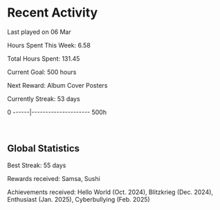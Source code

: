 # Recent Activity
Last played on 06 Mar  

Hours Spent This Week: 6.58  

Total Hours Spent: 131.45  

Current Goal: 500 hours  

Next Reward: Album Cover Posters 

Currently Streak: 53 days 

0 ------|--------------------- 500h  
<br><br>

## Global Statistics
Best Streak: 55 days

Rewards received: Samsa, Sushi

Achievements received: Hello World (Oct. 2024), Blitzkrieg (Dec. 2024), Enthusiast (Jan. 2025), Cyberbullying (Feb. 2025)
